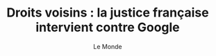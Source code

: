 ---
layout: post
title: "Droits voisins : la justice française intervient contre Google"
link: "https://www.lemonde.fr/economie/article/2024/11/14/droits-voisins-la-justice-francaise-intervient-contre-google_6392948_3234.html"
author: "Le Monde"
published_date: "14/11/2024"
description: "Le moteur de recherche envisageait de rendre invisibles certains articles de médias avec lesquels il a un différend concernant les droits voisins à compter de jeudi. Le tribunal de commerce de Paris lui a ordonné de renoncer à ce projet. "
language: "fr"
categories: 
   - Liens
tags: "google législation presse journalisme"
og-tags: "google législation presse journalisme"
permalink: /:categories/:year/:month/:day/:title/
---